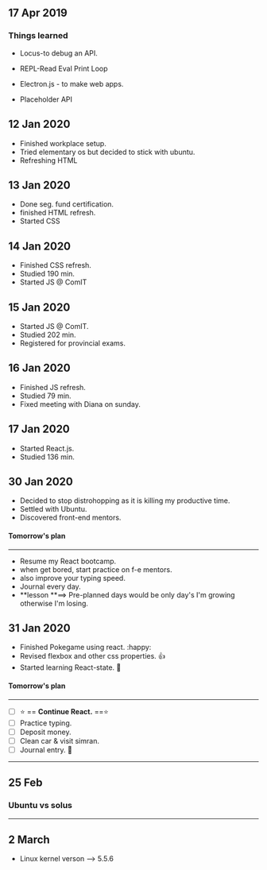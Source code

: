 ## 17 Apr 2019

### Things learned

* Locus-to debug an API.

* REPL-Read Eval Print Loop

* Electron.js - to make web apps.

* Placeholder API

## 12 Jan 2020

* Finished workplace setup.
* Tried elementary os but decided to stick with ubuntu.
* Refreshing HTML

## 13 Jan 2020

* Done seg. fund certification.
* finished HTML refresh.
* Started CSS

## 14 Jan 2020

* Finished CSS refresh.
* Studied 190 min.
* Started JS @ ComIT

## 15 Jan 2020

* Started JS @ ComIT.
* Studied 202 min.
* Registered for provincial exams.

## 16 Jan 2020

* Finished JS refresh.
* Studied 79 min.
* Fixed meeting with Diana on sunday.

## 17 Jan 2020

* Started React.js.
* Studied 136 min.

## 30 Jan 2020

* Decided to stop distrohopping as it is killing my productive time.
* Settled with Ubuntu.
* Discovered front-end mentors.

#### Tomorrow's plan

---

* Resume my React bootcamp.
* when get bored, start practice on f-e mentors.
* also improve your typing speed.
* Journal every day.
* **lesson **==> Pre-planned days would be only day's I'm growing otherwise I'm losing.

## 31 Jan 2020

* Finished Pokegame using react. :happy:
* Revised flexbox and other css properties. :thumbsup:
* Started learning React-state. :1st_place_medal:

#### Tomorrow's plan

---

- [ ] :star: == **Continue React.** ==:star:
- [ ] Practice typing.
- [ ] Deposit money.
- [ ] Clean car & visit simran.
- [ ] Journal entry. :blue_book:

---

## 25 Feb

### Ubuntu vs solus



----

## 2 March

* Linux kernel verson --> 5.5.6